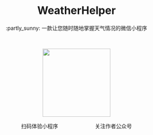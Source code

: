 
<h1 align="center">WeatherHelper</h1>
<p align="center">:partly_sunny:  一款让您随时随地掌握天气情况的微信小程序</p>

<p> </p>

<p align="center"><img src="./demo/qrcode.png" height="180"></p>
<p align="center"><span>扫码体验小程序</span><span>       </span><span>关注作者公众号</span></p>

<p> </p>


